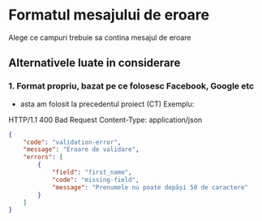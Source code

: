 # Formatul mesajului de eroare

Alege ce campuri trebuie sa contina mesajul de eroare

## Alternativele luate in considerare

### 1. Format propriu, bazat pe ce folosesc Facebook, Google etc

- asta am folosit la precedentul proiect (CT)
Exemplu:

HTTP/1.1 400 Bad Request
Content-Type: application/json

```json
{
    "code": "validation-error",
    "message": "Eroare de validare",
    "errors": [
        {
            "field": "first_name",
            "code": "missing-field",
            "message": "Prenumele nu poate depăși 50 de caractere"
        }
    ]
}
```
